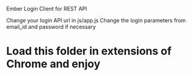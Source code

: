 Ember Login Client for REST API

Change your login API url in js/app.js
Change the login parameters from email_id and password if necessary

Load this folder in extensions of Chrome and enjoy
============
